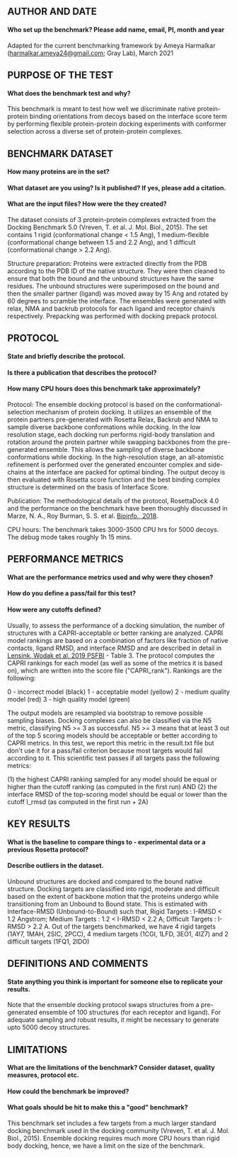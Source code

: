 ## AUTHOR AND DATE
#### Who set up the benchmark? Please add name, email, PI, month and year

Adapted for the current benchmarking framework by Ameya Harmalkar (harmalkar.ameya24@gmail.com; Gray Lab), March 2021

## PURPOSE OF THE TEST
#### What does the benchmark test and why?

This benchmark is meant to test how well we discriminate native protein-protein binding orientations from decoys based on the interface score term by performing flexible protein-protein docking experiments with conformer selection across a diverse set of protein-protein complexes.

## BENCHMARK DATASET
#### How many proteins are in the set?
#### What dataset are you using? Is it published? If yes, please add a citation.
#### What are the input files? How were the they created?

The dataset consists of 3 protein-protein complexes extracted from the Docking Benchmark 5.0 (Vreven, T. et al. J. Mol. Biol., 2015). The set contains 1 rigid (conformational change < 1.5 Ang), 1 medium-flexible (conformational change between 1.5 and 2.2 Ang), and 1 difficult (conformational change > 2.2 Ang).

Structure preparation:
Proteins were extracted directly from the PDB according to the PDB ID of the native structure. They were then cleaned to ensure that both the bound and the unbound structures have the same residues. The unbound structures were superimposed on the bound and then the smaller partner (ligand) was moved away by 15 Ang and rotated by 60 degrees to scramble the interface. The ensembles were generated with relax, NMA and backrub protocols for each ligand and receptor chain/s respectively. Prepacking was performed with docking prepack protocol.

## PROTOCOL
#### State and briefly describe the protocol.
#### Is there a publication that describes the protocol?
#### How many CPU hours does this benchmark take approximately?

Protocol:
The ensemble docking protocol is based on the conformational-selection mechanism of protein docking. It utilizes an ensemble of the protein partners pre-generated with Rosetta Relax, Backrub and NMA to sample diverse backbone conformations while docking. In the low resolution stage, each docking run performs rigid-body translation and rotation around the protein partner while swapping backbones from the pre-generated ensemble. This allows the sampling of diverse backbone conformations while docking. In the high-resolution stage, an all-atomistic refinement is performed over the generated encounter complex and side-chains at the interface are packed for optimal binding. The output decoy is then evaluated with Rosetta score function and the best binding complex structure is determined on the basis of Interface Score. 

Publication: The methodological details of the protocol, RosettaDock 4.0 and the performance on the benchmark have been thoroughly discussed in Marze, N. A., Roy Burman, S. S. et al. <a href="https://doi.org/10.1093/bioinformatics/bty355">Bioinfo., 2018</a>.
 
CPU hours: 
The benchmark takes 3000-3500 CPU hrs for 5000 decoys. The debug mode takes roughly 1h 15 mins. 

## PERFORMANCE METRICS
#### What are the performance metrics used and why were they chosen?
#### How do you define a pass/fail for this test?
#### How were any cutoffs defined?

Usually, to assess the performance of a docking simulation, the number of structures with a CAPRI-acceptable or better ranking are analyzed. CAPRI model rankings are based on a combination of factors like fraction of native contacts, ligand RMSD, and interface RMSD and are described in detail in <a href="https://onlinelibrary.wiley.com/doi/abs/10.1002/prot.25870"> Lensink, Wodak et al. 2019 PSFBI</a> - Table 3. The protocol computes the CAPRI rankings for each model (as well as some of the metrics it is based on), which are written into the score file ("CAPRI_rank"). Rankings are the following:

0 - incorrect model (black)
1 - acceptable model (yellow)
2 - medium quality model (red)
3 - high quality model (green)

The output models are resampled via bootstrap to remove possible sampling biases. Docking complexes can also be classified via the N5 metric, classifying N5 >= 3 as successful. N5 >= 3 means that at least 3 out of the top 5 scoring models should be acceptable or better according to CAPRI metrics. In this test, we report this metric in the result.txt file but don't use it for a pass/fail criterion because most targets would fail according to it. This scientific test passes if all targets pass the following metrics:

(1) the highest CAPRI ranking sampled for any model should be equal or higher than the cutoff ranking (as computed in the first run) AND
(2) the interface RMSD of the top-scoring model should be equal or lower than the cutoff I_rmsd (as computed in the first run + 2A)

## KEY RESULTS
#### What is the baseline to compare things to - experimental data or a previous Rosetta protocol?
#### Describe outliers in the dataset. 

Unbound structures are docked and compared to the bound native structure. Docking targets are classified into rigid, moderate and difficult based on the extent of backbone motion that the proteins undergo while transitioning from an Unbound to Bound state. This is estimated with Interface-RMSD (Unbound-to-Bound) such that, Rigid Targets : I-RMSD < 1.2 Angstrom; Medium Targets : 1.2 < I-RMSD < 2.2 A; Difficult Targets : I-RMSD > 2.2 A.
Out of the targets benchmarked, we have 4 rigid targets (1AY7, 1MAH, 2SIC, 2PCC), 4 medium targets (1CGI, 1LFD, 3EO1, 4IZ7) and 2 difficult targets (1FQ1, 2IDO) 

## DEFINITIONS AND COMMENTS
#### State anything you think is important for someone else to replicate your results. 

Note that the ensemble docking protocol swaps structures from a pre-generated ensemble of 100 structures (for each receptor and ligand). For adequate sampling and robust results, it might be necessary to generate upto 5000 decoy structures.


## LIMITATIONS
#### What are the limitations of the benchmark? Consider dataset, quality measures, protocol etc. 
#### How could the benchmark be improved?
#### What goals should be hit to make this a "good" benchmark?

This benchmark set includes a few targets from a much larger standard docking benchmark used in the docking community (Vreven, T. et al. J. Mol. Biol., 2015). Ensemble docking requires much more CPU hours than rigid body docking, hence, we have a limit on the size of the benchmark.

